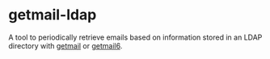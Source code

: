 # getmail-ldap
A tool to periodically retrieve emails based on information stored in an LDAP directory with [getmail](https://pyropus.ca./software/getmail/) or [getmail6](https://getmail6.org/).
